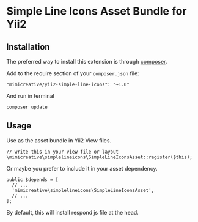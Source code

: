 Simple Line Icons Asset Bundle for Yii2
=======================================

Installation
------------

The preferred way to install this extension is through [composer](http://getcomposer.org/download/).

Add to the require section of your `composer.json` file:

```
"mimicreative/yii2-simple-line-icons": "~1.0"
```

And run in terminal

```
composer update
```

Usage
-----

Use as the asset bundle in Yii2 View files.

```
// write this in your view file or layout
\mimicreative\simplelineicons\SimpleLineIconsAsset::register($this);
```

Or maybe you prefer to include it in your asset dependency.

```
public $depends = [
  // ...
  'mimicreative\simplelineicons\SimpleLineIconsAsset',
  // ...
];
```

By default, this will install respond js file at the head.

